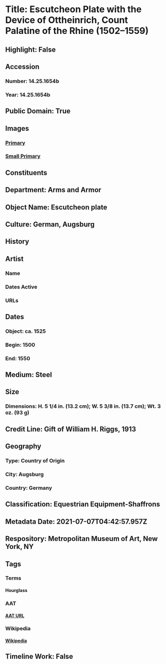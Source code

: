 # Title: Escutcheon Plate with the Device of Ottheinrich, Count Palatine of the Rhine (1502–1559)
## Highlight: False
## Accession
### Number: 14.25.1654b
### Year: 14.25.1654b
## Public Domain: True
## Images
### [Primary](https://images.metmuseum.org/CRDImages/aa/original/DP108815.jpg)
### [Small Primary](https://images.metmuseum.org/CRDImages/aa/web-large/DP108815.jpg)
## Constituents
## Department: Arms and Armor
## Object Name: Escutcheon plate
## Culture: German, Augsburg
## History
## Artist
### Name
### Dates Active
### URLs
## Dates
### Object: ca. 1525
### Begin: 1500
### End: 1550
## Medium: Steel
## Size
### Dimensions: H. 5 1/4 in. (13.2 cm); W. 5 3/8 in. (13.7 cm); Wt. 3 oz. (93 g)
## Credit Line: Gift of William H. Riggs, 1913
## Geography
### Type: Country of Origin
### City: Augsburg
### Country: Germany
## Classification: Equestrian Equipment-Shaffrons
## Metadata Date: 2021-07-07T04:42:57.957Z
## Respository: Metropolitan Museum of Art, New York, NY
## Tags
### Terms
#### Hourglass
### AAT
#### [AAT URL](http://vocab.getty.edu/page/aat/300198626)
### Wikipedia
#### [Wikipedia]()
## Timeline Work: False